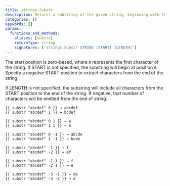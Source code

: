```yaml
---
title: strings.Substr
description: Returns a substring of the given string, beginning with the start position and ending after the given length.
categories: []
keywords: []
params:
  functions_and_methods:
    aliases: [substr]
    returnType: string
    signatures: ['strings.Substr STRING [START] [LENGTH]']
---
```


The start position is zero-based, where `0` represents the first character of the string. If START is not specified, the substring will begin at position `0`. Specify a negative START position to extract characters from the end of the string.

If LENGTH is not specified, the substring will include all characters from the START position to the end of the string. If negative, that number of characters will be omitted from the end of string.

```go-html-template
{{ substr "abcdef" 0 }} → abcdef
{{ substr "abcdef" 1 }} → bcdef

{{ substr "abcdef" 0 1 }} → a
{{ substr "abcdef" 1 1 }} → b

{{ substr "abcdef" 0 -1 }} → abcde
{{ substr "abcdef" 1 -1 }} → bcde

{{ substr "abcdef" -1 }} → f
{{ substr "abcdef" -2 }} → ef

{{ substr "abcdef" -1 1 }} → f
{{ substr "abcdef" -2 1 }} → e

{{ substr "abcdef" -3 -1 }} → de
{{ substr "abcdef" -3 -2 }} → d
```
